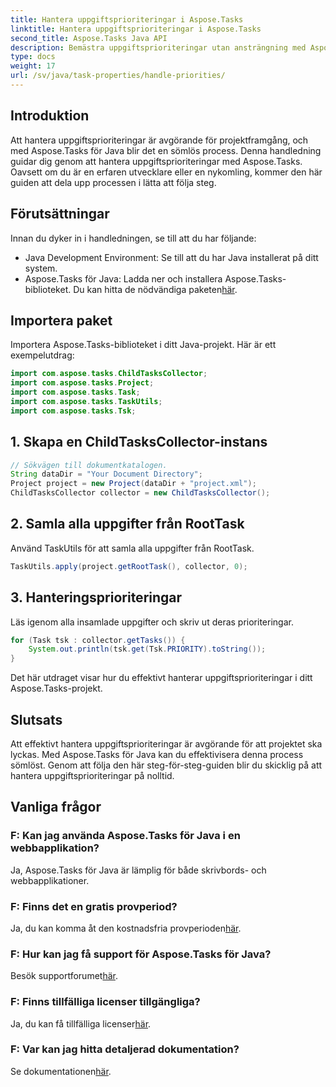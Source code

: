 ```yaml
---
title: Hantera uppgiftsprioriteringar i Aspose.Tasks
linktitle: Hantera uppgiftsprioriteringar i Aspose.Tasks
second_title: Aspose.Tasks Java API
description: Bemästra uppgiftsprioriteringar utan ansträngning med Aspose.Tasks för Java. Följ den här guiden för smidig hantering. Lyft dina färdigheter i projektledning!
type: docs
weight: 17
url: /sv/java/task-properties/handle-priorities/
---
```

## Introduktion
Att hantera uppgiftsprioriteringar är avgörande för projektframgång, och med Aspose.Tasks för Java blir det en sömlös process. Denna handledning guidar dig genom att hantera uppgiftsprioriteringar med Aspose.Tasks. Oavsett om du är en erfaren utvecklare eller en nykomling, kommer den här guiden att dela upp processen i lätta att följa steg.
## Förutsättningar
Innan du dyker in i handledningen, se till att du har följande:
- Java Development Environment: Se till att du har Java installerat på ditt system.
-  Aspose.Tasks för Java: Ladda ner och installera Aspose.Tasks-biblioteket. Du kan hitta de nödvändiga paketen[här](https://releases.aspose.com/tasks/java/).
## Importera paket
Importera Aspose.Tasks-biblioteket i ditt Java-projekt. Här är ett exempelutdrag:
```java
import com.aspose.tasks.ChildTasksCollector;
import com.aspose.tasks.Project;
import com.aspose.tasks.Task;
import com.aspose.tasks.TaskUtils;
import com.aspose.tasks.Tsk;
```
## 1. Skapa en ChildTasksCollector-instans
```java
// Sökvägen till dokumentkatalogen.
String dataDir = "Your Document Directory";
Project project = new Project(dataDir + "project.xml");
ChildTasksCollector collector = new ChildTasksCollector();
```
## 2. Samla alla uppgifter från RootTask
Använd TaskUtils för att samla alla uppgifter från RootTask.
```java
TaskUtils.apply(project.getRootTask(), collector, 0);
```
## 3. Hanteringsprioriteringar
Läs igenom alla insamlade uppgifter och skriv ut deras prioriteringar.
```java
for (Task tsk : collector.getTasks()) {
    System.out.println(tsk.get(Tsk.PRIORITY).toString());
}
```
Det här utdraget visar hur du effektivt hanterar uppgiftsprioriteringar i ditt Aspose.Tasks-projekt.

## Slutsats
Att effektivt hantera uppgiftsprioriteringar är avgörande för att projektet ska lyckas. Med Aspose.Tasks för Java kan du effektivisera denna process sömlöst. Genom att följa den här steg-för-steg-guiden blir du skicklig på att hantera uppgiftsprioriteringar på nolltid.
## Vanliga frågor
### F: Kan jag använda Aspose.Tasks för Java i en webbapplikation?
Ja, Aspose.Tasks för Java är lämplig för både skrivbords- och webbapplikationer.
### F: Finns det en gratis provperiod?
 Ja, du kan komma åt den kostnadsfria provperioden[här](https://releases.aspose.com/).
### F: Hur kan jag få support för Aspose.Tasks för Java?
 Besök supportforumet[här](https://forum.aspose.com/c/tasks/15).
### F: Finns tillfälliga licenser tillgängliga?
 Ja, du kan få tillfälliga licenser[här](https://purchase.aspose.com/temporary-license/).
### F: Var kan jag hitta detaljerad dokumentation?
 Se dokumentationen[här](https://reference.aspose.com/tasks/java/).